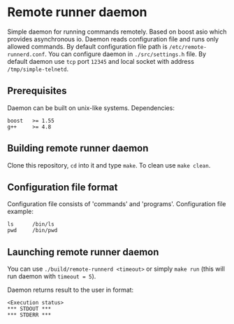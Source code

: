 # Remote runner daemon #
Simple daemon for running commands remotely.
Based on boost asio which provides asynchronous io.
Daemon reads configuration file and runs only allowed commands.
By default configuration file path is `/etc/remote-runnerd.conf`.
You can configure daemon in `./src/settings.h` file.
By default daemon use `tcp` port `12345` and local socket with address `/tmp/simple-telnetd`.

## Prerequisites ##
Daemon can be built on unix-like systems.
Dependencies:
```
boost   >= 1.55
g++     >= 4.8
```
## Building remote runner daemon ##
Clone this repository, `cd` into it and type `make`.
To clean use `make clean`.

## Configuration file format ##
Configuration file consists of 'commands' and 'programs'.
Configuration file example:
```
ls      /bin/ls
pwd     /bin/pwd
```

## Launching remote runner daemon ##
You can use `./build/remote-runnerd <timeout>` or simply
`make run` (this will run daemon with `timeout = 5`).

Daemon returns result to the user in format:
```
<Execution status>
*** STDOUT ***
*** STDERR ***
```

